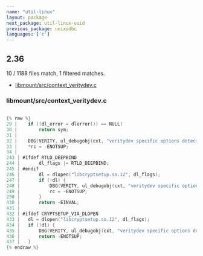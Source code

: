```yaml
---
name: "util-linux"
layout: package
next_package: util-linux-uuid
previous_package: unixodbc
languages: ['c']
---
```

## 2.36
10 / 1188 files match, 1 filtered matches.

 - [libmount/src/context_veritydev.c](#libmountsrccontext_veritydevc)

### libmount/src/context_veritydev.c

```c

{% raw %}
29 | 	if ((dl_error = dlerror()) == NULL)
30 | 		return sym;
31 | 
32 | 	DBG(VERITY, ul_debugobj(cxt, "veritydev specific options detected but cannot dlopen symbol %s: %s", name, dl_error));
33 | 	*rc = -ENOTSUP;
34 | 
243 | #ifdef RTLD_DEEPBIND
244 | 		dl_flags |= RTLD_DEEPBIND;
245 | #endif
246 | 		dl = dlopen("libcryptsetup.so.12", dl_flags);
247 | 		if (!dl) {
248 | 			DBG(VERITY, ul_debugobj(cxt, "veritydev specific options detected but cannot dlopen libcryptsetup"));
249 | 			rc = -ENOTSUP;
250 | 		}
430 | 		return -EINVAL;
431 | 
432 | #ifdef CRYPTSETUP_VIA_DLOPEN
433 | 	dl = dlopen("libcryptsetup.so.12", dl_flags);
434 | 	if (!dl) {
435 | 		DBG(VERITY, ul_debugobj(cxt, "veritydev specific options detected but cannot dlopen libcryptsetup"));
436 | 		return -ENOTSUP;
437 | 	}
{% endraw %}

```